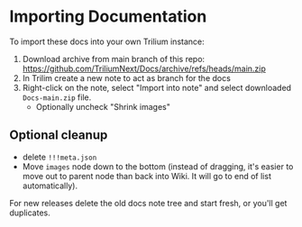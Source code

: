 # Importing Documentation

To import these docs into your own Trilium instance:

1. Download archive from main branch of this repo:
https://github.com/TriliumNext/Docs/archive/refs/heads/main.zip
2. In Trilim create a new note to act as branch for the docs
3. Right-click on the note, select "Import into note" and select downloaded `Docs-main.zip` file. 
    - Optionally uncheck "Shrink images"

## Optional cleanup
- delete `!!!meta.json`
- Move `images` node down to the bottom (instead of dragging, it's easier to move out to parent node than back into Wiki. It will go to end of list automatically).

For new releases delete the old docs note tree and start fresh, or you'll get duplicates.

[0]: https://github.com/zadam/trilium/wiki
